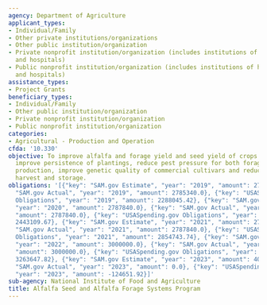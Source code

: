 ```yaml
---
agency: Department of Agriculture
applicant_types:
- Individual/Family
- Other private institutions/organizations
- Other public institution/organization
- Private nonprofit institution/organization (includes institutions of higher education
  and hospitals)
- Public nonprofit institution/organization (includes institutions of higher education
  and hospitals)
assistance_types:
- Project Grants
beneficiary_types:
- Individual/Family
- Other public institution/organization
- Private nonprofit institution/organization
- Public nonprofit institution/organization
categories:
- Agricultural - Production and Operation
cfda: '10.330'
objective: To improve alfalfa and forage yield and seed yield of crops grown for propagation,
  improve persistence of plantings, reduce pest pressure for both forage and seed
  production, improve genetic quality of commercial cultivars and reduce losses during
  harvest and storage.
obligations: '[{"key": "SAM.gov Estimate", "year": "2019", "amount": 2785340.0}, {"key":
  "SAM.gov Actual", "year": "2019", "amount": 2785340.0}, {"key": "USASpending.gov
  Obligations", "year": "2019", "amount": 2288045.42}, {"key": "SAM.gov Estimate",
  "year": "2020", "amount": 2787840.0}, {"key": "SAM.gov Actual", "year": "2020",
  "amount": 2787840.0}, {"key": "USASpending.gov Obligations", "year": "2020", "amount":
  2443109.67}, {"key": "SAM.gov Estimate", "year": "2021", "amount": 2787840.0}, {"key":
  "SAM.gov Actual", "year": "2021", "amount": 2787840.0}, {"key": "USASpending.gov
  Obligations", "year": "2021", "amount": 2854743.74}, {"key": "SAM.gov Estimate",
  "year": "2022", "amount": 3000000.0}, {"key": "SAM.gov Actual", "year": "2022",
  "amount": 3000000.0}, {"key": "USASpending.gov Obligations", "year": "2022", "amount":
  3263647.82}, {"key": "SAM.gov Estimate", "year": "2023", "amount": 4000000.0}, {"key":
  "SAM.gov Actual", "year": "2023", "amount": 0.0}, {"key": "USASpending.gov Obligations",
  "year": "2023", "amount": -124651.92}]'
sub-agency: National Institute of Food and Agriculture
title: Alfalfa Seed and Alfalfa Forage Systems Program
---
```

